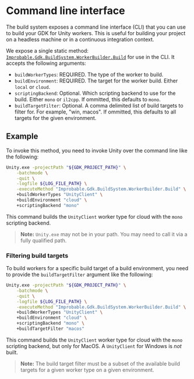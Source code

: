 # Command line interface

The build system exposes a command line interface (CLI) that you can use to build your GDK for Unity workers. This is useful for building your project on a headless machine or in a continuous integration context.

We expose a single static method: [`Improbable.Gdk.BuildSystem.WorkerBuilder.Build`]({{urlRoot}}/api/build-system/worker-builder) for use in the CLI. It accepts the following arguments:

- `buildWorkerTypes`: REQUIRED. The type of the worker to build.
- `buildEnvironment`: REQUIRED. The target for the worker build. Either `local` or `cloud`.
- `scriptingBackend`: Optional. Which scripting backend to use for the build. Either `mono` or `il2cpp`. If ommitted, this defaults to `mono`.
- `buildTargetFilter`: Optional. A comma delimited list of build targets to filter for. For example, "win, macos". If ommitted, this defaults to all targets for the given environment.

## Example

To invoke this method, you need to invoke Unity over the command line like the following:

```bash
Unity.exe -projectPath "${GDK_PROJECT_PATH}" \
    -batchmode \
    -quit \
    -logfile ${LOG_FILE_PATH} \
    -executeMethod "Improbable.Gdk.BuildSystem.WorkerBuilder.Build" \
    +buildWorkerTypes "UnityClient" \
    +buildEnvironment "cloud" \
    +scriptingBackend "mono"
```

This command builds the `UnityClient` worker type for cloud with the `mono` scripting backend.

> **Note:** `Unity.exe` may not be in your path. You may need to call it via a fully qualified path.

### Filtering build targets

To build workers for a specific build target of a build environment, you need to provide the `buildTargetFilter` argument like the following:

```bash
Unity.exe -projectPath "${GDK_PROJECT_PATH}" \
    -batchmode \
    -quit \
    -logfile ${LOG_FILE_PATH} \
    -executeMethod "Improbable.Gdk.BuildSystem.WorkerBuilder.Build" \
    +buildWorkerTypes "UnityClient" \
    +buildEnvironment "cloud" \
    +scriptingBackend "mono" \
    +buildTargetFilter "macos"
```

This command builds the `UnityClient` worker type for cloud with the `mono` scripting backend, but only for MacOS. A `UnityClient` for Windows is _not_ built.

> **Note:** The build target filter must be a subset of the available build targets for a given worker type on a given environment.
